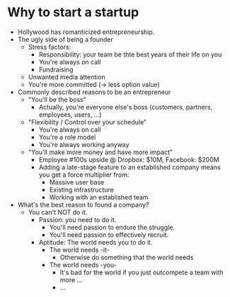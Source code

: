 # Why to start a startup
* Hollywood has romanticized entrepreneurship.
* The ugly side of being a founder
  * Stress factors:
    * Responsibility: your team be thte best years of their life on you
    * You're always on call
    * Fundraising
  * Unwanted media attention
  * You're more committed (-> less option value)
* Commonly described reasons to be an entrepreneur
  * "You'll be the boss"
    * Actually, you're everyone else's boss (customers, partners, employees, users, ...)
  * "Flexibility / Control over your schedule"
    * You're always on call
    * You're a role model
    * You're always working anyway
  * "You'll make more money and have more impact"
    * Employee #100s upside @ Dropbox: $10M, Facebook: $200M
    * Adding a late-stage feature to an established company means you get a force multiplier from:
      * Massive user base
      * Existing infrastructure
      * Working with an established team
* What's the best reason to found a company?
  * You can't NOT do it.
    * Passion: you need to do it.
      * You'll need passion to endure the struggle.
      * You'll need passion to effectively recruit.
    * Aptitude: The world needs you to do it.
      * The world needs -it-
        * Otherwise do something that the world needs
      * The world needs -you-
        * It's bad for the world if you just outcompete a team with more ...
        * ...
